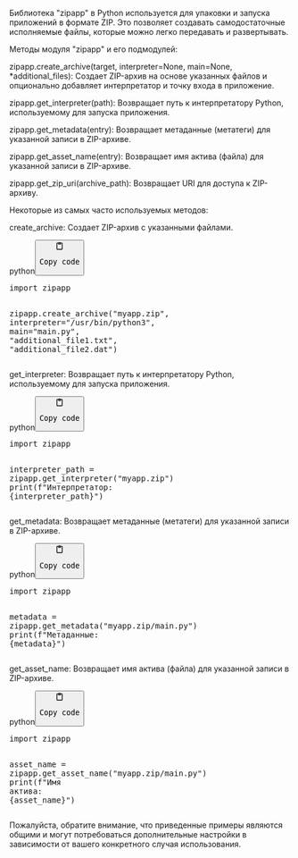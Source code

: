 <p>Библиотека "zipapp" в Python используется для упаковки и запуска приложений в формате ZIP.
Это позволяет создавать самодостаточные исполняемые файлы, которые можно легко передавать и развертывать.</p>
<p>Методы модуля "zipapp" и его подмодулей:</p>
<p>zipapp.create_archive(target, interpreter=None, main=None, *additional_files):
Создает ZIP-архив на основе указанных файлов и опционально добавляет интерпретатор и точку входа в приложение.</p>
<p>zipapp.get_interpreter(path):
Возвращает путь к интерпретатору Python, используемому для запуска приложения.</p>
<p>zipapp.get_metadata(entry):
Возвращает метаданные (метатеги) для указанной записи в ZIP-архиве.</p>
<p>zipapp.get_asset_name(entry):
Возвращает имя актива (файла) для указанной записи в ZIP-архиве.</p>
<p>zipapp.get_zip_uri(archive_path):
Возвращает URI для доступа к ZIP-архиву.</p>
<p>Некоторые из самых часто используемых методов:</p>
<p>create_archive: Создает ZIP-архив с указанными файлами.</p>
<div class="code-element"><div class="lang-line"><text>python</text><button class="copy-button" onclick="copyCode(this)"><svg aria-hidden="true" xmlns="http://www.w3.org/2000/svg" width="16" height="16" fill="none" viewBox="0 0 24 24"><path stroke="currentColor" stroke-linecap="round" stroke-linejoin="round" stroke-width="2" d="M15 4h3a1 1 0 0 1 1 1v15a1 1 0 0 1-1 1H6a1 1 0 0 1-1-1V5a1 1 0 0 1 1-1h3m0 3h6m-5-4v4h4V3h-4Z"/></svg><pre>Copy code</pre></button></div><div class="code"><div class="highlight"><pre><span></span><span class="kn">import</span> <span class="nn">zipapp</span>

<span class="n">zipapp</span><span class="o">.</span><span class="n">create_archive</span><span class="p">(</span><span class="s2">&quot;myapp.zip&quot;</span><span class="p">,</span> <span class="n">interpreter</span><span class="o">=</span><span class="s2">&quot;/usr/bin/python3&quot;</span><span class="p">,</span> <span class="n">main</span><span class="o">=</span><span class="s2">&quot;main.py&quot;</span><span class="p">,</span> <span class="s2">&quot;additional_file1.txt&quot;</span><span class="p">,</span> <span class="s2">&quot;additional_file2.dat&quot;</span><span class="p">)</span>
</pre></div></div></div>

<p>get_interpreter: Возвращает путь к интерпретатору Python, используемому для запуска приложения.</p>
<div class="code-element"><div class="lang-line"><text>python</text><button class="copy-button" onclick="copyCode(this)"><svg aria-hidden="true" xmlns="http://www.w3.org/2000/svg" width="16" height="16" fill="none" viewBox="0 0 24 24"><path stroke="currentColor" stroke-linecap="round" stroke-linejoin="round" stroke-width="2" d="M15 4h3a1 1 0 0 1 1 1v15a1 1 0 0 1-1 1H6a1 1 0 0 1-1-1V5a1 1 0 0 1 1-1h3m0 3h6m-5-4v4h4V3h-4Z"/></svg><pre>Copy code</pre></button></div><div class="code"><div class="highlight"><pre><span></span><span class="kn">import</span> <span class="nn">zipapp</span>

<span class="n">interpreter_path</span> <span class="o">=</span> <span class="n">zipapp</span><span class="o">.</span><span class="n">get_interpreter</span><span class="p">(</span><span class="s2">&quot;myapp.zip&quot;</span><span class="p">)</span>
<span class="nb">print</span><span class="p">(</span><span class="sa">f</span><span class="s2">&quot;Интерпретатор: </span><span class="si">{</span><span class="n">interpreter_path</span><span class="si">}</span><span class="s2">&quot;</span><span class="p">)</span>
</pre></div></div></div>

<p>get_metadata: Возвращает метаданные (метатеги) для указанной записи в ZIP-архиве.</p>
<div class="code-element"><div class="lang-line"><text>python</text><button class="copy-button" onclick="copyCode(this)"><svg aria-hidden="true" xmlns="http://www.w3.org/2000/svg" width="16" height="16" fill="none" viewBox="0 0 24 24"><path stroke="currentColor" stroke-linecap="round" stroke-linejoin="round" stroke-width="2" d="M15 4h3a1 1 0 0 1 1 1v15a1 1 0 0 1-1 1H6a1 1 0 0 1-1-1V5a1 1 0 0 1 1-1h3m0 3h6m-5-4v4h4V3h-4Z"/></svg><pre>Copy code</pre></button></div><div class="code"><div class="highlight"><pre><span></span><span class="kn">import</span> <span class="nn">zipapp</span>

<span class="n">metadata</span> <span class="o">=</span> <span class="n">zipapp</span><span class="o">.</span><span class="n">get_metadata</span><span class="p">(</span><span class="s2">&quot;myapp.zip/main.py&quot;</span><span class="p">)</span>
<span class="nb">print</span><span class="p">(</span><span class="sa">f</span><span class="s2">&quot;Метаданные: </span><span class="si">{</span><span class="n">metadata</span><span class="si">}</span><span class="s2">&quot;</span><span class="p">)</span>
</pre></div></div></div>

<p>get_asset_name: Возвращает имя актива (файла) для указанной записи в ZIP-архиве.</p>
<div class="code-element"><div class="lang-line"><text>python</text><button class="copy-button" onclick="copyCode(this)"><svg aria-hidden="true" xmlns="http://www.w3.org/2000/svg" width="16" height="16" fill="none" viewBox="0 0 24 24"><path stroke="currentColor" stroke-linecap="round" stroke-linejoin="round" stroke-width="2" d="M15 4h3a1 1 0 0 1 1 1v15a1 1 0 0 1-1 1H6a1 1 0 0 1-1-1V5a1 1 0 0 1 1-1h3m0 3h6m-5-4v4h4V3h-4Z"/></svg><pre>Copy code</pre></button></div><div class="code"><div class="highlight"><pre><span></span><span class="kn">import</span> <span class="nn">zipapp</span>

<span class="n">asset_name</span> <span class="o">=</span> <span class="n">zipapp</span><span class="o">.</span><span class="n">get_asset_name</span><span class="p">(</span><span class="s2">&quot;myapp.zip/main.py&quot;</span><span class="p">)</span>
<span class="nb">print</span><span class="p">(</span><span class="sa">f</span><span class="s2">&quot;Имя актива: </span><span class="si">{</span><span class="n">asset_name</span><span class="si">}</span><span class="s2">&quot;</span><span class="p">)</span>
</pre></div></div></div>

<p>Пожалуйста, обратите внимание, что приведенные примеры являются общими и могут потребоваться дополнительные настройки
в зависимости от вашего конкретного случая использования.</p>